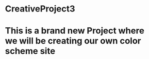 # CreativeProject3

# This is a brand new Project where we will be creating our own color scheme site
